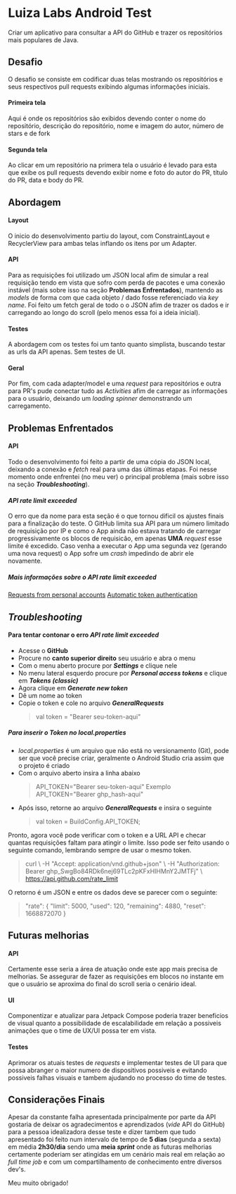 # Luiza Labs Android Test

Criar um aplicativo para consultar a API do GitHub e trazer os repositórios mais populares de Java.

## Desafio
O desafio se consiste em codificar duas telas mostrando os repositórios e seus respectivos pull requests exibindo algumas informações iniciais.

#### Primeira tela
Aqui é onde os repositórios são exibidos devendo conter o nome do repositório, descrição do repositório, nome e imagem do autor, número de stars e de fork

#### Segunda tela
Ao clicar em um repositório na primera tela o usuário é levado para esta que exibe os pull requests devendo exibir nome e foto do autor do PR, título do PR, data e body do PR.

## Abordagem

#### Layout
O inicio do desenvolvimento partiu do layout, com ConstraintLayout e RecyclerView para ambas telas inflando os itens por um Adapter.

#### API
Para as requisições foi utilizado um JSON local afim de simular a real requisição tendo em vista que sofro com perda de pacotes e uma conexão instável (mais sobre isso na seção **Problemas Enfrentados**), mantendo as *models* de forma com que cada objeto / dado fosse referenciado via *key name*. Foi feito um fetch geral de todo o o JSON afim de trazer os dados e ir carregando ao longo do scroll (pelo menos essa foi a ideia inicial).

#### Testes
A abordagem com os testes foi um tanto quanto simplista, buscando testar as urls da API apenas. Sem testes de UI.

#### Geral
Por fim, com cada adapter/model e uma *request* para repositórios e outra para PR's pude conectar tudo as *Activities* afim de carregar as informações para o usuário, deixando um *loading spinner* demonstrando um carregamento.

## Problemas Enfrentados

#### API
Todo o desenvolvimento foi feito a partir de uma cópia do JSON local, deixando a conexão e *fetch* real para uma das últimas etapas. Foi nesse momento onde enfrentei (no meu ver) o principal problema (mais sobre isso na seção ***Troubleshooting***).

#### *API rate limit exceeded*
O erro que da nome para esta seção é o que tornou dificil os ajustes finais para a finalização do teste. O GitHub limita sua API para um número limitado de requisição por IP e como o App ainda não estava tratando de carregar progressivamente os blocos de requisicão, em apenas **UMA** *request* esse limite é excedido. Caso venha a executar o App uma segunda vez (gerando uma nova request) o App sofre um *crash* impedindo de abrir ele novamente.

##### Mais informações sobre o *API rate limit exceeded*
[Requests from personal accounts](https://docs.github.com/pt/rest/overview/resources-in-the-rest-api#rate-limiting)
[Automatic token authentication](https://docs.github.com/pt/actions/security-guides/automatic-token-authentication)

## *Troubleshooting*

#### Para tentar contonar o erro *API rate limit exceeded*
- Acesse o **GitHub**
- Procure no **canto superior direito** seu usuário e abra o menu
- Com o menu aberto procure por ***Settings*** e clique nele
- No menu lateral esquerdo procure por ***Personal access tokens*** e clique em ***Tokens (classic)***
- Agora clique em ***Generate new token***
- Dê um nome ao token
- Copie o token e cole no arquivo ***GeneralRequests***
	 >val token = "Bearer seu-token-aqui"

##### Para inserir o Token no *local.properties*
- *local.properties* é um arquivo que não está no versionamento (Git), pode ser que você precise criar, geralmente o Android Studio cria assim que o projeto é criado
- Com o arquivo aberto insira a linha abaixo
	>API_TOKEN="Bearer seu-token-aqui"
	>Exemplo API_TOKEN="Bearer ghp_hash-aqui"
- Após isso, retorne ao arquivo ***GeneralRequests*** e insira o seguinte
	> val token = BuildConfig.API_TOKEN;

Pronto, agora você pode verificar com o token e a URL API e checar quantas requisições faltam para atingir o limite. Isso pode ser feito usando o seguinte comando, lembrando sempre de usar o mesmo token.
>curl \\
>-H "Accept: application/vnd.github+json" \\
>-H "Authorization: Bearer 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" \\
https://api.github.com/rate_limit

O retorno é um JSON e entre os dados deve se parecer com o seguinte:
>"rate": {
>	"limit": 5000,
>	"used": 120,
>	"remaining": 4880,
>	"reset": 1668872070
>}

## Futuras melhorias

#### API
Certamente esse seria a área de atuação onde este app mais precisa de melhorias. Se assegurar de fazer as requisições em blocos no instante em que o usuário se aproxima do final do scroll seria o cenário ideal.

#### UI
Componentizar e atualizar para Jetpack Compose poderia trazer beneficios de visual quanto a possibilidade de escalabilidade em relação a possiveis animações que o time de UX/UI possa ter em vista.

#### Testes
Aprimorar os atuais testes de *requests* e implementar testes de UI para que possa abranger o maior numero de dispositivos possiveis e evitando possiveis falhas visuais e tambem ajudando no processo do time de testes.

## Considerações Finais
Apesar da constante falha apresentada principalmente por parte da API gostaria de deixar os agradecimentos e aprendizados (*vide* API do GitHub) para a pessoa idealizadora desse teste e dizer tambem que tudo apresentado foi feito num intervalo de tempo de **5 dias** (segunda a sexta) em média **2h30/dia** sendo uma **meia *sprint*** onde as futuras melhorias certamente poderiam ser atingidas em um cenário mais real em relação ao *full time job* e com um compartilhamento de conhecimento entre diversos dev's.

Meu muito obrigado!
